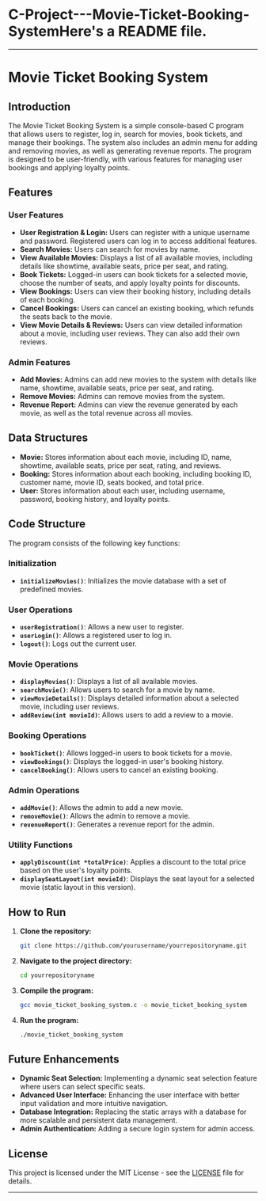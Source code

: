 # C-Project---Movie-Ticket-Booking-SystemHere's a README file.

---

# Movie Ticket Booking System

## Introduction

The Movie Ticket Booking System is a simple console-based C program that allows users to register, log in, search for movies, book tickets, and manage their bookings. The system also includes an admin menu for adding and removing movies, as well as generating revenue reports. The program is designed to be user-friendly, with various features for managing user bookings and applying loyalty points.

## Features

### User Features
- **User Registration & Login:** Users can register with a unique username and password. Registered users can log in to access additional features.
- **Search Movies:** Users can search for movies by name.
- **View Available Movies:** Displays a list of all available movies, including details like showtime, available seats, price per seat, and rating.
- **Book Tickets:** Logged-in users can book tickets for a selected movie, choose the number of seats, and apply loyalty points for discounts.
- **View Bookings:** Users can view their booking history, including details of each booking.
- **Cancel Bookings:** Users can cancel an existing booking, which refunds the seats back to the movie.
- **View Movie Details & Reviews:** Users can view detailed information about a movie, including user reviews. They can also add their own reviews.

### Admin Features
- **Add Movies:** Admins can add new movies to the system with details like name, showtime, available seats, price per seat, and rating.
- **Remove Movies:** Admins can remove movies from the system.
- **Revenue Report:** Admins can view the revenue generated by each movie, as well as the total revenue across all movies.

## Data Structures

- **Movie:** Stores information about each movie, including ID, name, showtime, available seats, price per seat, rating, and reviews.
- **Booking:** Stores information about each booking, including booking ID, customer name, movie ID, seats booked, and total price.
- **User:** Stores information about each user, including username, password, booking history, and loyalty points.

## Code Structure

The program consists of the following key functions:

### Initialization
- **`initializeMovies()`**: Initializes the movie database with a set of predefined movies.

### User Operations
- **`userRegistration()`**: Allows a new user to register.
- **`userLogin()`**: Allows a registered user to log in.
- **`logout()`**: Logs out the current user.

### Movie Operations
- **`displayMovies()`**: Displays a list of all available movies.
- **`searchMovie()`**: Allows users to search for a movie by name.
- **`viewMovieDetails()`**: Displays detailed information about a selected movie, including user reviews.
- **`addReview(int movieId)`**: Allows users to add a review to a movie.

### Booking Operations
- **`bookTicket()`**: Allows logged-in users to book tickets for a movie.
- **`viewBookings()`**: Displays the logged-in user's booking history.
- **`cancelBooking()`**: Allows users to cancel an existing booking.

### Admin Operations
- **`addMovie()`**: Allows the admin to add a new movie.
- **`removeMovie()`**: Allows the admin to remove a movie.
- **`revenueReport()`**: Generates a revenue report for the admin.

### Utility Functions
- **`applyDiscount(int *totalPrice)`**: Applies a discount to the total price based on the user's loyalty points.
- **`displaySeatLayout(int movieId)`**: Displays the seat layout for a selected movie (static layout in this version).

## How to Run

1. **Clone the repository:**
   ```bash
   git clone https://github.com/yourusername/yourrepositoryname.git
   ```
2. **Navigate to the project directory:**
   ```bash
   cd yourrepositoryname
   ```
3. **Compile the program:**
   ```bash
   gcc movie_ticket_booking_system.c -o movie_ticket_booking_system
   ```
4. **Run the program:**
   ```bash
   ./movie_ticket_booking_system
   ```

## Future Enhancements

- **Dynamic Seat Selection:** Implementing a dynamic seat selection feature where users can select specific seats.
- **Advanced User Interface:** Enhancing the user interface with better input validation and more intuitive navigation.
- **Database Integration:** Replacing the static arrays with a database for more scalable and persistent data management.
- **Admin Authentication:** Adding a secure login system for admin access.

## License

This project is licensed under the MIT License - see the [LICENSE](LICENSE) file for details.

---

